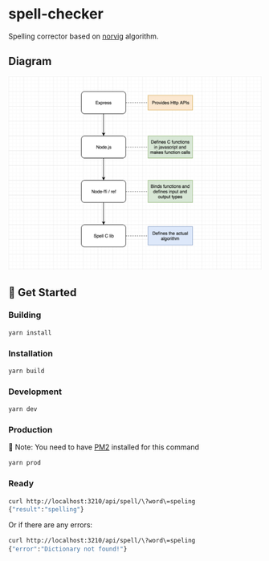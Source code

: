 # spell-checker

Spelling corrector based on [norvig](http://norvig.com/spell-correct.html) algorithm.

## Diagram

![ffi diagram](https://raw.githubusercontent.com/farbodsalimi/spell-checker/master/diagram.png)

## 🍕 Get Started

### Building

```bash
yarn install
```

### Installation

```bash
yarn build
```

### Development

```bash
yarn dev
```

### Production

🚨 Note: You need to have [PM2](http://pm2.keymetrics.io/) installed for this command

```bash
yarn prod
```

### Ready

```bash
curl http://localhost:3210/api/spell/\?word\=speling
{"result":"spelling"}
```

Or if there are any errors:

```bash
curl http://localhost:3210/api/spell/\?word\=speling
{"error":"Dictionary not found!"}
```
